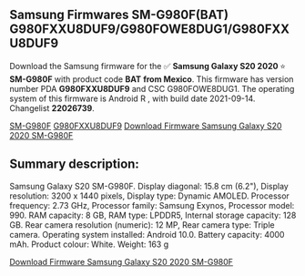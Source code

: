 <h2>Samsung Firmwares SM-G980F(BAT) G980FXXU8DUF9/G980FOWE8DUG1/G980FXXU8DUF9</h2>
Download the Samsung firmware for the ✅ <strong>Samsung Galaxy S20 2020 </strong> ⭐ <strong>SM-G980F</strong> with product code <strong>BAT</strong> <strong> from Mexico</strong>. This firmware has version number PDA <strong>G980FXXU8DUF9</strong> and CSC G980FOWE8DUG1. The operating system of this firmware is Android R , with build date 2021-09-14. Changelist <strong>22026739</strong>.


[SM-G980F](https://samfirm.shop/samsung/model/SM-G980F)
[G980FXXU8DUF9](https://samfirm.shop/samsung/pda/G980FXXU8DUF9)
[Download Firmware Samsung Galaxy S20 2020 SM-G980F](https://samfirm.shop/samsung/firmware/455721)
<h2>Summary description:</h2>
<p>Samsung Galaxy S20 SM-G980F. Display diagonal: 15.8 cm (6.2"), Display resolution: 3200 x 1440 pixels, Display type: Dynamic AMOLED. Processor frequency: 2.73 GHz, Processor family: Samsung Exynos, Processor model: 990. RAM capacity: 8 GB, RAM type: LPDDR5, Internal storage capacity: 128 GB. Rear camera resolution (numeric): 12 MP, Rear camera type: Triple camera. Operating system installed: Android 10.0. Battery capacity: 4000 mAh. Product colour: White. Weight: 163 g</p>


[Download Firmware Samsung Galaxy S20 2020 SM-G980F](https://samfirm.shop/samsung/firmware/455721)
